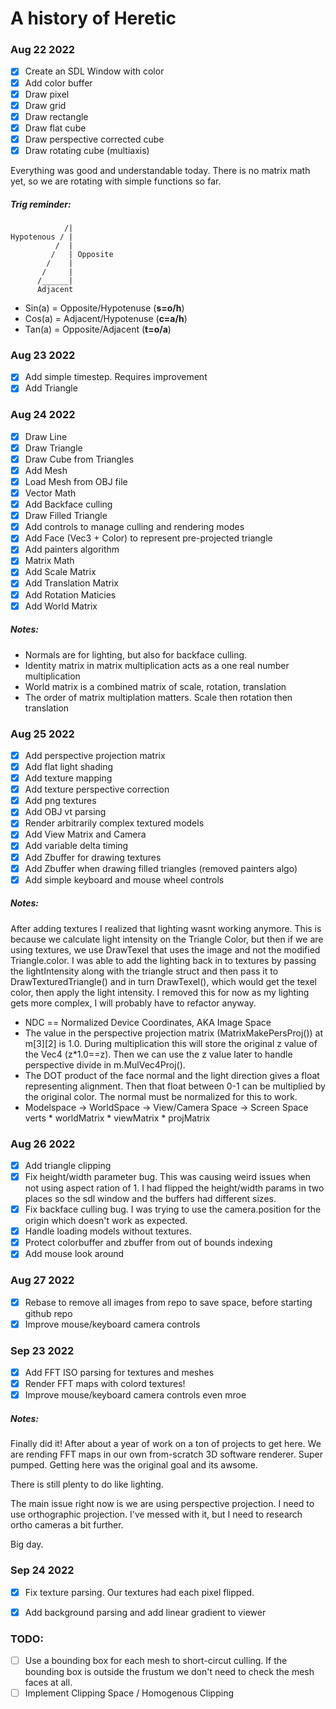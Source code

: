# A history of Heretic

### Aug 22 2022

- [x] Create an SDL Window with color
- [x] Add color buffer
- [x] Draw pixel
- [x] Draw grid
- [x] Draw rectangle
- [x] Draw flat cube
- [x] Draw perspective corrected cube
- [x] Draw rotating cube (multiaxis)

Everything was good and understandable today. There is no matrix math
yet, so we are rotating with simple functions so far.

##### Trig reminder:

```
            /|
Hypotenous / |
          /  |
         /   | Opposite
        /    |
       /     |
      /______|
      Adjacent
```

- Sin(a) = Opposite/Hypotenuse (**s=o/h**)
- Cos(a) = Adjacent/Hypotenuse (**c=a/h**)
- Tan(a) = Opposite/Adjacent (**t=o/a**)

### Aug 23 2022

- [x] Add simple timestep. Requires improvement
- [x] Add Triangle

### Aug 24 2022

- [x] Draw Line
- [x] Draw Triangle
- [x] Draw Cube from Triangles
- [x] Add Mesh
- [x] Load Mesh from OBJ file
- [x] Vector Math
- [x] Add Backface culling
- [x] Draw Filled Triangle
- [x] Add controls to manage culling and rendering modes
- [x] Add Face (Vec3 + Color) to represent pre-projected triangle
- [x] Add painters algorithm
- [x] Matrix Math
- [x] Add Scale Matrix
- [x] Add Translation Matrix
- [x] Add Rotation Maticies
- [x] Add World Matrix

##### Notes:

- Normals are for lighting, but also for backface culling.
- Identity matrix in matrix multiplication acts as a one real number multiplication
- World matrix is a combined matrix of scale, rotation, translation
- The order of matrix multiplation matters. Scale then rotation then translation

### Aug 25 2022

- [x] Add perspective projection matrix
- [x] Add flat light shading
- [x] Add texture mapping
- [x] Add texture perspective correction
- [x] Add png textures
- [x] Add OBJ vt parsing
- [x] Render arbitrarily complex textured models
- [x] Add View Matrix and Camera
- [x] Add variable delta timing
- [x] Add Zbuffer for drawing textures
- [x] Add Zbuffer when drawing filled triangles (removed painters algo)
- [x] Add simple keyboard and mouse wheel controls

##### Notes:

After adding textures I realized that lighting wasnt working
anymore. This is because we calculate light intensity on the Triangle
Color, but then if we are using textures, we use DrawTexel that uses
the image and not the modified Triangle.color. I was able to add the
lighting back in to textures by passing the lightIntensity along with
the triangle struct and then pass it to DrawTexturedTriangle() and in
turn DrawTexel(), which would get the texel color, then apply the
light intensity. I removed this for now as my lighting gets more
complex, I will probably have to refactor anyway.

- NDC == Normalized Device Coordinates, AKA Image Space
- The value in the perspective projection matrix
  (MatrixMakePersProj()) at m[3][2] is 1.0. During multiplication this
  will store the original z value of the Vec4 (z*1.0==z). Then we can
  use the z value later to handle perspective divide in
  m.MulVec4Proj().
- The DOT product of the face normal and the light direction gives a
  float representing alignment. Then that float between 0-1 can be
  multiplied by the original color. The normal must be normalized for
  this to work.
- Modelspace -> WorldSpace -> View/Camera Space -> Screen Space
  verts       * worldMatrix * viewMatrix         * projMatrix

### Aug 26 2022

- [x] Add triangle clipping
- [x] Fix height/width parameter bug. This was causing weird issues
      when not using aspect ration of 1. I had flipped the
      height/width params in two places so the sdl window and the
      buffers had different sizes.
- [x] Fix backface culling bug. I was trying to use the
      camera.position for the origin which doesn't work as expected.
- [x] Handle loading models without textures.
- [x] Protect colorbuffer and zbuffer from out of bounds indexing
- [x] Add mouse look around

### Aug 27 2022

- [x] Rebase to remove all images from repo to save space, before starting github repo
- [x] Improve mouse/keyboard camera controls

### Sep 23 2022

- [x] Add FFT ISO parsing for textures and meshes
- [x] Render FFT maps with colord textures!
- [x] Improve mouse/keyboard camera controls even mroe

##### Notes:

Finally did it! After about a year of work on a ton of projects to get
here. We are rending FFT maps in our own from-scratch 3D software
renderer. Super pumped. Getting here was the original goal and its
awsome.

There is still plenty to do like lighting.

The main issue right now is we are using perspective projection. I
need to use orthographic projection. I've messed with it, but I need
to research ortho cameras a bit further.

Big day.

### Sep 24 2022

- [x] Fix texture parsing. Our textures had each pixel flipped.
- [x] Add background parsing and add linear gradient to viewer


### TODO:

- [ ] Use a bounding box for each mesh to short-circut culling. If the
      bounding box is outside the frustum we don't need to check the
      mesh faces at all.
- [ ] Implement Clipping Space / Homogenous Clipping
